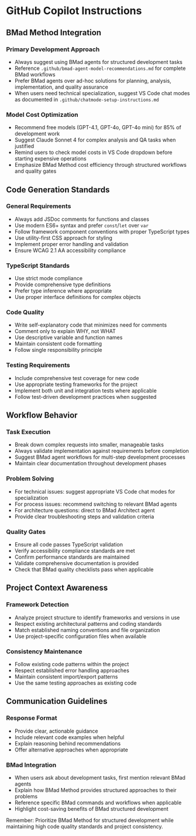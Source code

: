# GitHub Copilot Instructions

## BMad Method Integration

### Primary Development Approach
- Always suggest using BMad agents for structured development tasks
- Reference `.github/bmad-agent-model-recommendations.md` for complete BMad workflows
- Prefer BMad agents over ad-hoc solutions for planning, analysis, implementation, and quality assurance
- When users need technical specialization, suggest VS Code chat modes as documented in `.github/chatmode-setup-instructions.md`

### Model Cost Optimization
- Recommend free models (GPT-4.1, GPT-4o, GPT-4o mini) for 85% of development work
- Suggest Claude Sonnet 4 for complex analysis and QA tasks when justified
- Remind users to check model costs in VS Code dropdown before starting expensive operations
- Emphasize BMad Method cost efficiency through structured workflows and quality gates

## Code Generation Standards

### General Requirements
- Always add JSDoc comments for functions and classes
- Use modern ES6+ syntax and prefer `const`/`let` over `var`
- Follow framework component conventions with proper TypeScript types
- Use utility-first CSS approach for styling
- Implement proper error handling and validation
- Ensure WCAG 2.1 AA accessibility compliance

### TypeScript Standards
- Use strict mode compliance
- Provide comprehensive type definitions
- Prefer type inference where appropriate
- Use proper interface definitions for complex objects

### Code Quality
- Write self-explanatory code that minimizes need for comments
- Comment only to explain WHY, not WHAT
- Use descriptive variable and function names
- Maintain consistent code formatting
- Follow single responsibility principle

### Testing Requirements
- Include comprehensive test coverage for new code
- Use appropriate testing frameworks for the project
- Implement both unit and integration tests where applicable
- Follow test-driven development practices when suggested

## Workflow Behavior

### Task Execution
- Break down complex requests into smaller, manageable tasks
- Always validate implementation against requirements before completion  
- Suggest BMad agent workflows for multi-step development processes
- Maintain clear documentation throughout development phases

### Problem Solving
- For technical issues: suggest appropriate VS Code chat modes for specialization
- For process issues: recommend switching to relevant BMad agents
- For architecture questions: direct to BMad Architect agent
- Provide clear troubleshooting steps and validation criteria

### Quality Gates
- Ensure all code passes TypeScript validation
- Verify accessibility compliance standards are met
- Confirm performance standards are maintained
- Validate comprehensive documentation is provided
- Check that BMad quality checklists pass when applicable

## Project Context Awareness

### Framework Detection
- Analyze project structure to identify frameworks and versions in use
- Respect existing architectural patterns and coding standards
- Match established naming conventions and file organization
- Use project-specific configuration files when available

### Consistency Maintenance  
- Follow existing code patterns within the project
- Respect established error handling approaches
- Maintain consistent import/export patterns
- Use the same testing approaches as existing code

## Communication Guidelines

### Response Format
- Provide clear, actionable guidance
- Include relevant code examples when helpful
- Explain reasoning behind recommendations
- Offer alternative approaches when appropriate

### BMad Integration
- When users ask about development tasks, first mention relevant BMad agents
- Explain how BMad Method provides structured approaches to their problems
- Reference specific BMad commands and workflows when applicable
- Highlight cost-saving benefits of BMad structured development

Remember: Prioritize BMad Method for structured development while maintaining high code quality standards and project consistency.